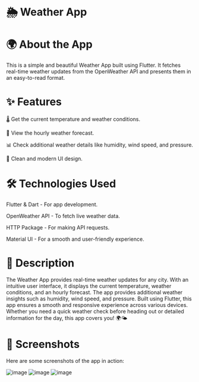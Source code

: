 
# 🌦 Weather App

# 🌍 About the App

This is a simple and beautiful Weather App built using Flutter. It fetches real-time weather updates from the OpenWeather API and presents them in an easy-to-read format.

# ✨ Features

🌡 Get the current temperature and weather conditions.

📅 View the hourly weather forecast.

📊 Check additional weather details like humidity, wind speed, and pressure.

🎨 Clean and modern UI design.

# 🛠 Technologies Used

Flutter & Dart - For app development.

OpenWeather API - To fetch live weather data.

HTTP Package - For making API requests.

Material UI - For a smooth and user-friendly experience.

# 📝 Description

The Weather App provides real-time weather updates for any city. With an intuitive user interface, it displays the current temperature, weather conditions, and an hourly forecast. The app provides additional weather insights such as humidity, wind speed, and pressure. Built using Flutter, this app ensures a smooth and responsive experience across various devices. Whether you need a quick weather check before heading out or detailed information for the day, this app covers you! 🌍🌤

# 📸 Screenshots

Here are some screenshots of the app in action:

![image](https://github.com/user-attachments/assets/f1fb4c48-f465-40b9-965b-107a2eda5240)
![image](https://github.com/user-attachments/assets/254960a1-4532-4702-9de3-2b4b0950b68d)
![image](https://github.com/user-attachments/assets/556fc6bc-6278-4afa-95fa-c7d76930e4a1)





